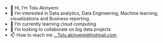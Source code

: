 - 👋 Hi, I’m Tolu Akinyemi
- 👀 I’m interested in Data analytics, Data Engineering, Machine learning, visualizations and Business reporting.
- 🌱 I’m currently learning cloud computing
- 💞️ I’m looking to collaborate on big data projects
- 📫 How to reach me ...Tolu.akinyemi@hotmail.com

<!---
trackit01/trackit01 is a ✨ special ✨ repository because its `README.md` (this file) appears on your GitHub profile.
You can click the Preview link to take a look at your changes.
--->
